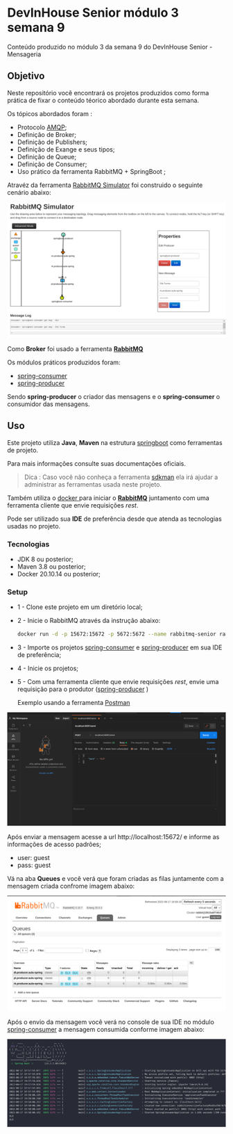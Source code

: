 # DevInHouse Senior módulo 3 semana 9

Conteúdo produzido no módulo 3 da semana 9 do DevInHouse Senior - Mensageria

## Objetivo

Neste repositório você encontrará os projetos produzidos como forma prática de fixar o conteúdo téorico abordado durante esta semana.

Os tópicos abordados foram :

* Protocolo [AMQP](./AMQP.md);
* Definição de Broker;
* Definição de Publishers;
* Definição de Exange e seus tipos;
* Definição de Queue;
* Definição de Consumer;
* Uso prático da ferramenta RabbitMQ + SpringBoot ;

Atravéz da ferramenta [RabbitMQ Simulator](http://tryrabbitmq.com/) foi construido o seguinte cenário abaixo:

![](./doc/images/caso-de-uso.png)

Como **Broker** foi usado a ferramenta [**RabbitMQ**](https://www.rabbitmq.com/)

Os módulos práticos produzidos foram:

* [spring-consumer](./spring-consumer)
* [spring-producer](./spring-producer)

Sendo **spring-producer** o criador das mensagens e o **spring-consumer** o consumidor das mensagens.


## Uso 

Este projeto utiliza  **Java**, **Maven** na estrutura [springboot](https://spring.io/projects/spring-boot)  como ferramentas de projeto.

Para mais informações consulte suas documentações oficiais.

> Dica : Caso você não conheça a ferramenta [sdkman](https://sdkman.io/) ela irá ajudar a administrar as ferramentas usada neste projeto.

Também utiliza o [docker ](https://docs.docker.com/) para iniciar o  [**RabbitMQ**](https://www.rabbitmq.com/) juntamento com uma ferramenta cliente que envie requisições *rest*.

Pode ser utilizado sua **IDE** de preferência desde que atenda as tecnologias usadas no projeto.

### Tecnologias

* JDK 8 ou posterior;
* Maven 3.8 ou posterior;
* Docker 20.10.14 ou posterior;


### Setup

* 1 - Clone este projeto em um diretório local;

* 2 - Inicie o RabbitMQ através da instrução abaixo:

  ``` bash
  docker run -d -p 15672:15672 -p 5672:5672 --name rabbitmq-senior rabbitmq:3-management
  ```

* 3 - Importe os projetos [spring-consumer](./spring-consumer) e [spring-producer](./spring-producer) em sua IDE de preferência;

* 4 - Inicie os projetos;

* 5 - Com uma ferramenta cliente que envie requisições *rest*, envie uma requisição para o produtor ([spring-producer](./spring-producer) )

  Exemplo usando a ferramenta [Postman](https://www.postman.com/)

![](./doc/images/postman.png)

Após enviar a mensagem acesse a url http://localhost:15672/ e informe as informações de acesso padrões;

* user: guest
* pass: guest

Vá na aba **Queues** e você verá que foram criadas as filas juntamente com a mensagem criada confrome imagem abaixo:

![](./doc/images/filas-rabbitmq.png)

Após o envio da mensagem você verá no console de sua IDE no módulo [spring-consumer](./spring-consumer) a mensagem consumida conforme imagem abaixo:

![](./doc/images/console-consumer.png)